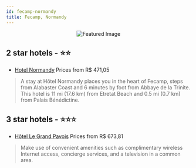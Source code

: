 ```yaml
---
id: fecamp-normandy
title: Fecamp, Normandy
---
```


<center><img src="https://i.travelapi.com/hotels/28000000/27710000/27708300/27708230/1218069c_z.jpg" alt="Featured Image" /></center>


##  2 star hotels - ⭐️⭐️

-    [Hotel Normandy](https://us.hurb.com/hotels/fecamp/hotel-normandy-JNP-JP607289?cmp=18055) Prices from R$ 471,05
   > A stay at Hôtel Normandy places you in the heart of Fecamp, steps from Alabaster Coast and 6 minutes by foot from Abbaye de la Trinite. This hotel is 11 mi (17.6 km) from Etretat Beach and 0.5 mi (0.7 km) from Palais Bénédictine.

##  3 star hotels - ⭐️⭐️⭐️

-    [Hôtel Le Grand Pavois](https://us.hurb.com/hotels/fecamp/hotel-le-grand-pavois-JNP-JP350003?cmp=18055) Prices from R$ 673,81
   > Make use of convenient amenities such as complimentary wireless Internet access, concierge services, and a television in a common area.
